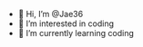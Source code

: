 - 👋 Hi, I’m @Jae36
- 👀 I’m interested in coding
- 🌱 I’m currently learning coding




<!---
Jae36/Jae36 is a ✨ special ✨ repository because its `README.md` (this file) appears on your GitHub profile.
You can click the Preview link to take a look at your changes.
--->
